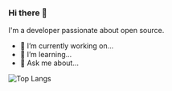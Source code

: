 ### Hi there 👋

I'm a developer passionate about open source.

- 🔭 I’m currently working on...
- 🌱 I’m learning...
- 💬 Ask me about...

![Top Langs](https://github-readme-stats.vercel.app/api/top-langs/?username=wicketspro)  

